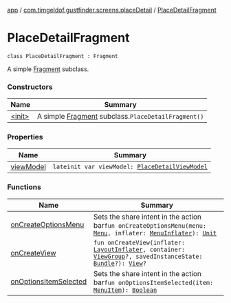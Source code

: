 [app](../../index.md) / [com.timgeldof.gustfinder.screens.placeDetail](../index.md) / [PlaceDetailFragment](./index.md)

# PlaceDetailFragment

`class PlaceDetailFragment : Fragment`

A simple [Fragment](#) subclass.

### Constructors

| Name | Summary |
|---|---|
| [&lt;init&gt;](-init-.md) | A simple [Fragment](#) subclass.`PlaceDetailFragment()` |

### Properties

| Name | Summary |
|---|---|
| [viewModel](view-model.md) | `lateinit var viewModel: `[`PlaceDetailViewModel`](../-place-detail-view-model/index.md) |

### Functions

| Name | Summary |
|---|---|
| [onCreateOptionsMenu](on-create-options-menu.md) | Sets the share intent in the action bar`fun onCreateOptionsMenu(menu: `[`Menu`](https://developer.android.com/reference/android/view/Menu.html)`, inflater: `[`MenuInflater`](https://developer.android.com/reference/android/view/MenuInflater.html)`): `[`Unit`](https://kotlinlang.org/api/latest/jvm/stdlib/kotlin/-unit/index.html) |
| [onCreateView](on-create-view.md) | `fun onCreateView(inflater: `[`LayoutInflater`](https://developer.android.com/reference/android/view/LayoutInflater.html)`, container: `[`ViewGroup`](https://developer.android.com/reference/android/view/ViewGroup.html)`?, savedInstanceState: `[`Bundle`](https://developer.android.com/reference/android/os/Bundle.html)`?): `[`View`](https://developer.android.com/reference/android/view/View.html)`?` |
| [onOptionsItemSelected](on-options-item-selected.md) | Sets the share intent in the action bar`fun onOptionsItemSelected(item: `[`MenuItem`](https://developer.android.com/reference/android/view/MenuItem.html)`): `[`Boolean`](https://kotlinlang.org/api/latest/jvm/stdlib/kotlin/-boolean/index.html) |

